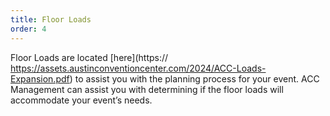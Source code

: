 ```yaml
---
title: Floor Loads
order: 4
---
```


Floor Loads are located [here](https:// https://assets.austinconventioncenter.com/2024/ACC-Loads-Expansion.pdf) to assist you with the planning process for your event. ACC Management can assist you with determining if the floor loads will accommodate your event’s needs.
